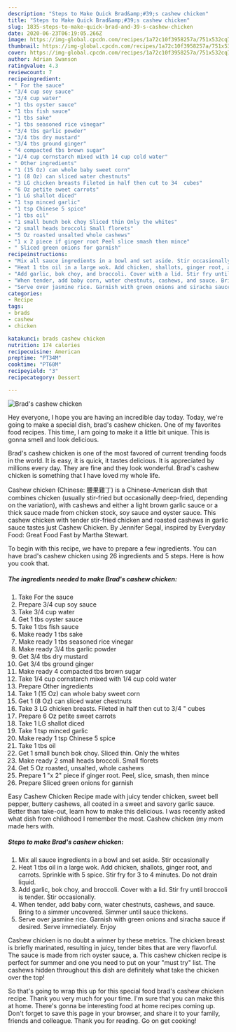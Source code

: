 ```yaml
---
description: "Steps to Make Quick Brad&amp;#39;s cashew chicken"
title: "Steps to Make Quick Brad&amp;#39;s cashew chicken"
slug: 1835-steps-to-make-quick-brad-and-39-s-cashew-chicken
date: 2020-06-23T06:19:05.266Z
image: https://img-global.cpcdn.com/recipes/1a72c10f3958257a/751x532cq70/brads-cashew-chicken-recipe-main-photo.jpg
thumbnail: https://img-global.cpcdn.com/recipes/1a72c10f3958257a/751x532cq70/brads-cashew-chicken-recipe-main-photo.jpg
cover: https://img-global.cpcdn.com/recipes/1a72c10f3958257a/751x532cq70/brads-cashew-chicken-recipe-main-photo.jpg
author: Adrian Swanson
ratingvalue: 4.3
reviewcount: 7
recipeingredient:
- " For the sauce"
- "3/4 cup soy sauce"
- "3/4 cup water"
- "1 tbs oyster sauce"
- "1 tbs fish sauce"
- "1 tbs sake"
- "1 tbs seasoned rice vinegar"
- "3/4 tbs garlic powder"
- "3/4 tbs dry mustard"
- "3/4 tbs ground ginger"
- "4 compacted tbs brown sugar"
- "1/4 cup cornstarch mixed with 14 cup cold water"
- " Other ingredients"
- "1 (15 Oz) can whole baby sweet corn"
- "1 (8 Oz) can sliced water chestnuts"
- "3 LG chicken breasts Fileted in half then cut to 34  cubes"
- "6 Oz petite sweet carrots"
- "1 LG shallot diced"
- "1 tsp minced garlic"
- "1 tsp Chinese 5 spice"
- "1 tbs oil"
- "1 small bunch bok choy Sliced thin Only the whites"
- "2 small heads broccoli Small florets"
- "5 Oz roasted unsalted whole cashews"
- "1 x 2 piece if ginger root Peel slice smash then mince"
- " Sliced green onions for garnish"
recipeinstructions:
- "Mix all sauce ingredients in a bowl and set aside. Stir occasionally"
- "Heat 1 tbs oil in a large wok. Add chicken, shallots, ginger root, and carrots. Sprinkle with 5 spice. Stir fry for 3 to 4 minutes. Do not drain liquid."
- "Add garlic, bok choy, and broccoli. Cover with a lid. Stir fry until broccoli is tender. Stir occasionally."
- "When tender, add baby corn, water chestnuts, cashews, and sauce. Bring to a simmer uncovered. Simmer until sauce thickens."
- "Serve over jasmine rice. Garnish with green onions and siracha sauce if desired. Serve immediately. Enjoy"
categories:
- Recipe
tags:
- brads
- cashew
- chicken

katakunci: brads cashew chicken 
nutrition: 174 calories
recipecuisine: American
preptime: "PT34M"
cooktime: "PT60M"
recipeyield: "3"
recipecategory: Dessert

---
```



![Brad&#39;s cashew chicken](https://img-global.cpcdn.com/recipes/1a72c10f3958257a/751x532cq70/brads-cashew-chicken-recipe-main-photo.jpg)

Hey everyone, I hope you are having an incredible day today. Today, we're going to make a special dish, brad&#39;s cashew chicken. One of my favorites food recipes. This time, I am going to make it a little bit unique. This is gonna smell and look delicious.

Brad&#39;s cashew chicken is one of the most favored of current trending foods in the world. It is easy, it is quick, it tastes delicious. It is appreciated by millions every day. They are fine and they look wonderful. Brad&#39;s cashew chicken is something that I have loved my whole life.

Cashew chicken (Chinese: 腰果雞丁) is a Chinese-American dish that combines chicken (usually stir-fried but occasionally deep-fried, depending on the variation), with cashews and either a light brown garlic sauce or a thick sauce made from chicken stock, soy sauce and oyster sauce. This cashew chicken with tender stir-fried chicken and roasted cashews in garlic sauce tastes just Cashew Chicken. By Jennifer Segal, inspired by Everyday Food: Great Food Fast by Martha Stewart.


To begin with this recipe, we have to prepare a few ingredients. You can have brad&#39;s cashew chicken using 26 ingredients and 5 steps. Here is how you cook that.

<!--inarticleads1-->

##### The ingredients needed to make Brad&#39;s cashew chicken:

1. Take  For the sauce
1. Prepare 3/4 cup soy sauce
1. Take 3/4 cup water
1. Get 1 tbs oyster sauce
1. Take 1 tbs fish sauce
1. Make ready 1 tbs sake
1. Make ready 1 tbs seasoned rice vinegar
1. Make ready 3/4 tbs garlic powder
1. Get 3/4 tbs dry mustard
1. Get 3/4 tbs ground ginger
1. Make ready 4 compacted tbs brown sugar
1. Take 1/4 cup cornstarch mixed with 1/4 cup cold water
1. Prepare  Other ingredients
1. Take 1 (15 Oz) can whole baby sweet corn
1. Get 1 (8 Oz) can sliced water chestnuts
1. Take 3 LG chicken breasts. Fileted in half then cut to 3/4 &#34; cubes
1. Prepare 6 Oz petite sweet carrots
1. Take 1 LG shallot diced
1. Take 1 tsp minced garlic
1. Make ready 1 tsp Chinese 5 spice
1. Take 1 tbs oil
1. Get 1 small bunch bok choy. Sliced thin. Only the whites
1. Make ready 2 small heads broccoli. Small florets
1. Get 5 Oz roasted, unsalted, whole cashews
1. Prepare 1 &#34;x 2&#34; piece if ginger root. Peel, slice, smash, then mince
1. Prepare  Sliced green onions for garnish


Easy Cashew Chicken Recipe made with juicy tender chicken, sweet bell pepper, buttery cashews, all coated in a sweet and savory garlic sauce. Better than take-out, learn how to make this delicious. I was recently asked what dish from childhood I remember the most. Cashew chicken (my mom made hers with. 

<!--inarticleads2-->

##### Steps to make Brad&#39;s cashew chicken:

1. Mix all sauce ingredients in a bowl and set aside. Stir occasionally
1. Heat 1 tbs oil in a large wok. Add chicken, shallots, ginger root, and carrots. Sprinkle with 5 spice. Stir fry for 3 to 4 minutes. Do not drain liquid.
1. Add garlic, bok choy, and broccoli. Cover with a lid. Stir fry until broccoli is tender. Stir occasionally.
1. When tender, add baby corn, water chestnuts, cashews, and sauce. Bring to a simmer uncovered. Simmer until sauce thickens.
1. Serve over jasmine rice. Garnish with green onions and siracha sauce if desired. Serve immediately. Enjoy


Cashew chicken is no doubt a winner by these metrics. The chicken breast is briefly marinated, resulting in juicy, tender bites that are very flavorful. The sauce is made from rich oyster sauce, a. This cashew chicken recipe is perfect for summer and one you need to put on your &#34;must try&#34; list. The cashews hidden throughout this dish are definitely what take the chicken over the top! 

So that's going to wrap this up for this special food brad&#39;s cashew chicken recipe. Thank you very much for your time. I'm sure that you can make this at home. There's gonna be interesting food at home recipes coming up. Don't forget to save this page in your browser, and share it to your family, friends and colleague. Thank you for reading. Go on get cooking!
